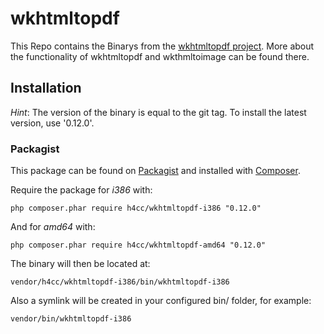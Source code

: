 wkhtmltopdf
================

This Repo contains the Binarys from the [wkhtmltopdf project](http://wkhtmltopdf.org/).
More about the functionality of wkhtmltopdf and wkthmltoimage can be found there.

## Installation

_Hint_:
The version of the binary is equal to the git tag.
To install the latest version, use '0.12.0'.

### Packagist

This package can be found on [Packagist](http://packagist.org) and installed with [Composer](http://getcomposer.com/).

Require the package for _i386_ with:

    php composer.phar require h4cc/wkhtmltopdf-i386 "0.12.0"

And for _amd64_ with:

    php composer.phar require h4cc/wkhtmltopdf-amd64 "0.12.0"

The binary will then be located at:

    vendor/h4cc/wkhtmltopdf-i386/bin/wkhtmltopdf-i386

Also a symlink will be created in your configured bin/ folder, for example:

    vendor/bin/wkhtmltopdf-i386
